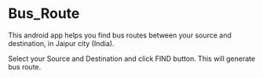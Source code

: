 Bus_Route
=========
This android app helps you find bus routes between your source and destination, in Jaipur city (India).

Select your Source and Destination and click FIND button.
This will generate bus route.

